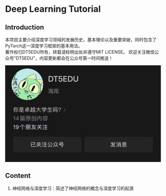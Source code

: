 # Deep Learning Tutorial

## Introduction
本项目主要介绍深度学习领域的发展历史，基本理论以及重要突破，同时包含了PyTorch这一深度学习框架的基本用法。  
著作权归DT5EDU所有，转载请标明出处并遵守MIT LICENSE。
欢迎关注微信公众号"DT5EDU"，内容更新都会在公众号第一时间推送！
<div align="center">
    <img src="./DT5EDU.jpg">
</div>

## Content
1. 神经网络与深度学习：简述了神经网络的概念与深度学习的起源

